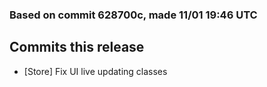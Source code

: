 ### Based on commit 628700c, made 11/01 19:46 UTC
## Commits this release
  - [Store] Fix UI live updating classes